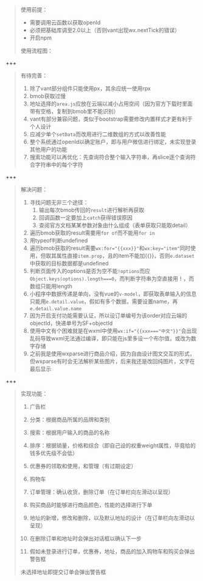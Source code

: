 > 使用前提：
>
> - 需要调用云函数以获取openId
> - 必须把基础库调至2.0以上（否则vant出现wx.nextTick的错误）
> - 开启npm
>
> 使用流程图：
>
> 

+++

> 有待完善：
>
> 1. 除了vant部分组件只能使用px，其余应统一使用rpx
> 3. bmob获取过慢
> 3. 地址选择的`area.js`应放在云端以减小占用空间（因为官方下载时里面带有空格，复制到bmob里不能识别）
> 4. vant有部分兼容问题，类似于bootstrap需要修改内置样式才更有利于个人设计
> 5. 应减少单个`setData`而改用进行二维数组的方式以改善性能
> 6. 整个系统通过openId以确定账户，即与用户微信进行绑定，未实现登录其他用户的功能
> 7. 搜索功能可以再优化：先查询符合整个输入字符串，再slice逐个查询符合字符串中的每个字符

+++

> 解决问题：
>
> 1. 寻找问题无非三个途径：
>    1. 输出每次bmob传回的`result`进行解析再获取
>    2. 回调函数一定要加上`catch`获得错误原因
>    3. 查阅官方文档某某参数对象由什么组成（表单获取只能取detail）
> 2. 遍历bmob获取的result需要用`for of`而不能用`for in`
> 3. 用typeof判断undefined
> 4. 遍历bmob获取的result需要`wx:for="{{xxx}}"`和`wx:key="item"`同时使用，但取其属性直接`item.prop`，且的item不能加{{}}，否则`e.dataset`中获取的目标数据都是undefined
> 5. 判断页面传入的options是否为空不能`!options`而应`Object.keys(options).length===0`，而判断字符串为空直接用！，而数组只能用length
> 6. 小程序中数据传递是单向，没有vue的`v-model`，即获取表单输入的信息只能用`e.detail.value`，假如有多个数据，需要设置name，再`e.detail.value.name`
> 7. 因为开启支付功能需要认证，所以设订单编号为该order对应云端的objectId，快递单号为SF+objectId
> 8. 使用中文有个困难就是在wxml中使用`wx:if="{{xxx==="中文"}}"`会出现乱码导致wxml无法通过编译，即只能在js里多设一个布尔值，或改为数字存储
> 9. 之前我是使用wxparse进行商品介绍，因为自由设计图文交互的形式，但wxparse有时会无法解析某些图片，后来我还是改回纯图片，文字在最后显示

+++

>实现功能：
>
>1. 广告栏
>
>2. 分类：根据商品所属的品牌和类别
>
>3. 搜索：根据用户输入的商品的名称
>
>4. 排序：根据销量，价格和综合（即自己设的权重weight属性，毕竟给的钱多优先级不会低）
>
>5. 优惠券的领取和使用，和管理（有过期设定）
>
>6. 购物车
>
>7. 订单管理：确认收货，删除订单（在订单栏向左滑动以呈现）
>
>8. 购买商品时能够进行商品颜色，性能的选择进行下单
>
>9. 地址的新增，修改和删除，以及默认地址的设计（在订单栏向左滑动以呈现）
>
>10. 在删除订单和地址时会弹出对话框以确认下一步
>
>11. 假如未登录进行订单，优惠券，地址，商品的加入购物车和购买会弹出警告框
>
>    未选择地址即提交订单会弹出警告框

